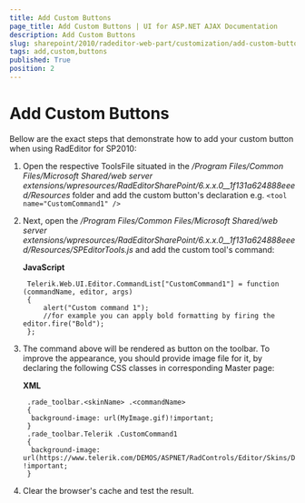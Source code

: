 ```yaml
---
title: Add Custom Buttons
page_title: Add Custom Buttons | UI for ASP.NET AJAX Documentation
description: Add Custom Buttons
slug: sharepoint/2010/radeditor-web-part/customization/add-custom-buttons
tags: add,custom,buttons
published: True
position: 2
---
```


# Add Custom Buttons

Bellow are the exact steps that demonstrate how to add your custom button when using RadEditor for SP2010:

1. Open the respective ToolsFile situated in the _/Program Files/Common Files/Microsoft Shared/web server extensions/wpresources/RadEditorSharePoint/6.x.x.0__1f131a624888eeed/Resources_ folder and add the custom button's declaration e.g. `<tool name="CustomCommand1" />`

1. Next, open the _/Program Files/Common Files/Microsoft Shared/web server extensions/wpresources/RadEditorSharePoint/6.x.x.0__1f131a624888eeed/Resources/SPEditorTools.js_ and add the custom tool's command:
	
	**JavaScript**

		Telerik.Web.UI.Editor.CommandList["CustomCommand1"] = function (commandName, editor, args)
		{
		    alert("Custom command 1");
		    //for example you can apply bold formatting by firing the editor.fire("Bold");
		};

1. The command above will be rendered as button on the toolbar. To improve the appearance, you should provide image file for it, by declaring the following CSS classes in corresponding Master page:

	**XML**

		.rade_toolbar.<skinName> .<commandName>
		{
		 background-image: url(MyImage.gif)!important;
		}
		.rade_toolbar.Telerik .CustomCommand1
		{
		 background-image: url(https://www.telerik.com/DEMOS/ASPNET/RadControls/Editor/Skins/Default/buttons/CustomDialog.gif) !important;
		}

1. Clear the browser's cache and test the result.
